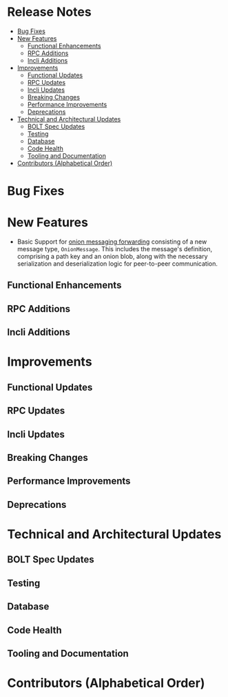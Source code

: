 # Release Notes
- [Bug Fixes](#bug-fixes)
- [New Features](#new-features)
    - [Functional Enhancements](#functional-enhancements)
    - [RPC Additions](#rpc-additions)
    - [lncli Additions](#lncli-additions)
- [Improvements](#improvements)
    - [Functional Updates](#functional-updates)
    - [RPC Updates](#rpc-updates)
    - [lncli Updates](#lncli-updates)
    - [Breaking Changes](#breaking-changes)
    - [Performance Improvements](#performance-improvements)
    - [Deprecations](#deprecations)
- [Technical and Architectural Updates](#technical-and-architectural-updates)
    - [BOLT Spec Updates](#bolt-spec-updates)
    - [Testing](#testing)
    - [Database](#database)
    - [Code Health](#code-health)
    - [Tooling and Documentation](#tooling-and-documentation)
- [Contributors (Alphabetical Order)](#contributors)

# Bug Fixes

# New Features

- Basic Support for [onion messaging forwarding](https://github.com/lightningnetwork/lnd/pull/9868) 
  consisting of a new message type, `OnionMessage`. This includes the message's
  definition, comprising a path key and an onion blob, along with the necessary
  serialization and deserialization logic for peer-to-peer communication.

## Functional Enhancements

## RPC Additions

## lncli Additions

# Improvements
## Functional Updates

## RPC Updates

## lncli Updates

## Breaking Changes

## Performance Improvements

## Deprecations

# Technical and Architectural Updates
## BOLT Spec Updates

## Testing

## Database

## Code Health

## Tooling and Documentation

# Contributors (Alphabetical Order)
